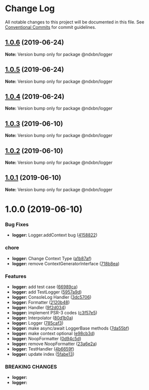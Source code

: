 # Change Log

All notable changes to this project will be documented in this file.
See [Conventional Commits](https://conventionalcommits.org) for commit guidelines.

## [1.0.6](http://github.com/ndxbn/ndxbn/packages/logger/compare/@ndxbn/logger@1.0.5...@ndxbn/logger@1.0.6) (2019-06-24)

**Note:** Version bump only for package @ndxbn/logger





## [1.0.5](http://github.com/ndxbn/ndxbn/packages/logger/compare/@ndxbn/logger@1.0.4...@ndxbn/logger@1.0.5) (2019-06-24)

**Note:** Version bump only for package @ndxbn/logger





## [1.0.4](http://github.com/ndxbn/ndxbn/packages/logger/compare/@ndxbn/logger@1.0.3...@ndxbn/logger@1.0.4) (2019-06-24)

**Note:** Version bump only for package @ndxbn/logger





## [1.0.3](http://github.com/ndxbn/ndxbn/packages/logger/compare/@ndxbn/logger@1.0.2...@ndxbn/logger@1.0.3) (2019-06-10)

**Note:** Version bump only for package @ndxbn/logger





## [1.0.2](http://github.com/ndxbn/ndxbn/packages/logger/compare/@ndxbn/logger@1.0.1...@ndxbn/logger@1.0.2) (2019-06-10)

**Note:** Version bump only for package @ndxbn/logger

## [1.0.1](http://github.com/ndxbn/ndxbn/packages/logger/compare/@ndxbn/logger@1.0.0...@ndxbn/logger@1.0.1) (2019-06-10)

**Note:** Version bump only for package @ndxbn/logger

# 1.0.0 (2019-06-10)

### Bug Fixes

- **logger:** Logger.addContext bug ([4158822](http://github.com/ndxbn/ndxbn/packages/logger/commit/4158822))

### chore

- **logger:** Change Context Type ([a1b87af](http://github.com/ndxbn/ndxbn/packages/logger/commit/a1b87af))
- **logger:** remove ContextGeneratorInterface ([718b8ea](http://github.com/ndxbn/ndxbn/packages/logger/commit/718b8ea))

### Features

- **logger:** add test case ([66989ca](http://github.com/ndxbn/ndxbn/packages/logger/commit/66989ca))
- **logger:** add TestLogger ([5957a9d](http://github.com/ndxbn/ndxbn/packages/logger/commit/5957a9d))
- **logger:** ConsoleLog Handler ([3dc5706](http://github.com/ndxbn/ndxbn/packages/logger/commit/3dc5706))
- **logger:** Formatter ([2120b48](http://github.com/ndxbn/ndxbn/packages/logger/commit/2120b48))
- **logger:** Handler ([9f2d034](http://github.com/ndxbn/ndxbn/packages/logger/commit/9f2d034))
- **logger:** implement PSR-3 codes ([c3f57e5](http://github.com/ndxbn/ndxbn/packages/logger/commit/c3f57e5))
- **logger:** Interpolator ([80d1b0a](http://github.com/ndxbn/ndxbn/packages/logger/commit/80d1b0a))
- **logger:** Logger ([785caf3](http://github.com/ndxbn/ndxbn/packages/logger/commit/785caf3))
- **logger:** make async/await LoggerBase methods ([7da55bf](http://github.com/ndxbn/ndxbn/packages/logger/commit/7da55bf))
- **logger:** make context optional ([e98cb3d](http://github.com/ndxbn/ndxbn/packages/logger/commit/e98cb3d))
- **logger:** NoopFormatter ([0d94c5d](http://github.com/ndxbn/ndxbn/packages/logger/commit/0d94c5d))
- **logger:** remove NoopFormatter ([23a6e2a](http://github.com/ndxbn/ndxbn/packages/logger/commit/23a6e2a))
- **logger:** TestHandler ([4b6659f](http://github.com/ndxbn/ndxbn/packages/logger/commit/4b6659f))
- **logger:** update index ([5fabe13](http://github.com/ndxbn/ndxbn/packages/logger/commit/5fabe13))

### BREAKING CHANGES

- **logger:**
- **logger:**
